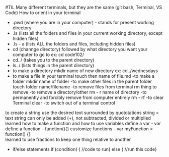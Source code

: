 #TIL
Many different terminals, but they are the same (git bash, Terminal, VS Code)
How to orient in your terminal
- .pwd (where you are in your computer) - stands for present working directory
- .ls (lists all the folders and files in your current working directory, except hidden files)
- .ls - a (lists ALL the folders and files, including hidden files)
- cd (channge directory) followed by what directory you want your computer to go to
     ex: cd code102/
- cd../  (takes you to the parent directory)
- ls../  (lists things in the parent directory)
- to make a directory
  mkdir name of new directory
     ex: cd../wednesdays
- to make a file in your terminal
     touch then name of file.md
-to make a folder
     mkdir name of folder
-to make other files in the parent folder
     touch folder name/filename
-to remove files from terminal
     rm thing to remove
-to remove a directory/other
     rm - r name of directory
-to permanently and forcibly remove from computer entirely
     rm - rf
-to clear Terminal
     clear
-to switch out of a terminal 
     control `    

to create a string
     use the desired text surrounded by quototations
string = text
string can only be added (+), not subtracted, divided or multiplied
learned  how to make a function and how to use variables
     define a var
          - var
     define a function
          - function(){}
     customize functions
          - var myFunction = function() {}      
learned to use fractions to keep one thing relative to another
- if/else statements
     if (condition) { //code to run} else { //run this code}
